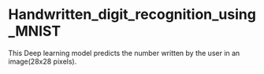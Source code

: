 # Handwritten_digit_recognition_using_MNIST
This Deep learning model predicts the number written by the user in an image(28x28 pixels).
